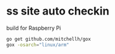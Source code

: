 # ss site auto checkin

build for Raspberry Pi

```bash
go get github.com/mitchellh/gox
gox -osarch="linux/arm"
```

